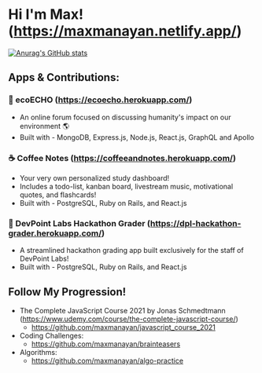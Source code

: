 # Hi I'm Max! (https://maxmanayan.netlify.app/)
[![Anurag's GitHub stats](https://github-readme-stats.vercel.app/api?username=maxmanayan&show_icons=true&theme=tokyonight&hide_border=true)](https://github.com/anuraghazra/github-readme-stats)

## Apps & Contributions:
### 🌲 ecoECHO (https://ecoecho.herokuapp.com/)
* An online forum focused on discussing humanity's impact on our environment 🌎
* Built with - MongoDB, Express.js, Node.js, React.js, GraphQL and Apollo

### ☕ Coffee Notes (https://coffeeandnotes.herokuapp.com/)
* Your very own personalized study dashboard!
* Includes a todo-list, kanban board, livestream music, motivational quotes, and flashcards!
* Built with - PostgreSQL, Ruby on Rails, and React.js

### 💯 DevPoint Labs Hackathon Grader (https://dpl-hackathon-grader.herokuapp.com/)
* A streamlined hackathon grading app built exclusively for the staff of DevPoint Labs!
* Built with - PostgreSQL, Ruby on Rails, and React.js

## Follow My Progression!
<!-- * Courses I'm Working Through: -->
* The Complete JavaScript Course 2021 by Jonas Schmedtmann (https://www.udemy.com/course/the-complete-javascript-course/)
  * https://github.com/maxmanayan/javascript_course_2021
* Coding Challenges:
  * https://github.com/maxmanayan/brainteasers
* Algorithms:
  * https://github.com/maxmanayan/algo-practice
<!--
**maxmanayan/maxmanayan** is a ✨ _special_ ✨ repository because its `README.md` (this file) appears on your GitHub profile.

Here are some ideas to get you started:

- 🔭 I’m currently working on ...
- 🌱 I’m currently learning ...
- 👯 I’m looking to collaborate on ...
- 🤔 I’m looking for help with ...
- 💬 Ask me about ...
- 📫 How to reach me: ...
- 😄 Pronouns: ...
- ⚡ Fun fact: ...
-->

